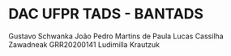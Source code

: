 # DAC UFPR TADS - BANTADS

Gustavo Schwanka
João Pedro Martins de Paula
Lucas Cassilha Zawadneak GRR20200141
Ludimilla Krautzuk
